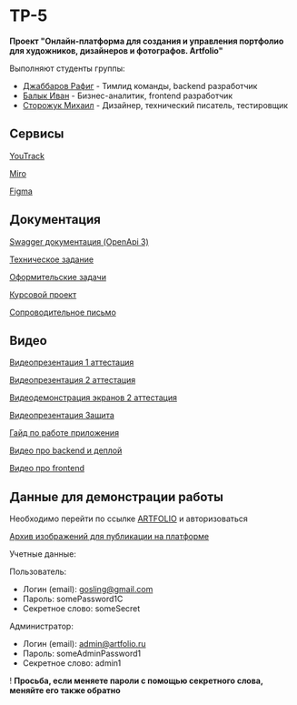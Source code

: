 # TP-5
**Проект "Онлайн-платформа для создания и управления портфолио для художников, дизайнеров и фотографов. Artfolio"**

Выполняют студенты группы:
- [Джаббаров Рафиг](https://github.com/rafigJ) - Тимлид команды, backend разработчик
- [Балык Иван](https://github.com/ivan01239) - Бизнес-аналитик, frontend разработчик
- [Сторожук Михаил](https://github.com/Night-Beetle) - Дизайнер, технический писатель, тестировщик

## Сервисы

[YouTrack](https://artfolio.youtrack.cloud/agiles/159-2/current)  

[Miro](https://miro.com/app/board/uXjVNpdsweI=/?share_link_id=742657363195)  

[Figma](https://www.figma.com/file/LuFdvnE8l1kkywsWD1nu5K/Artfolio?type=design&node-id=79-2319&mode=design&t=72VEuIMZaCgoNarr-0)

## Документация
[Swagger документация (OpenApi 3)](http://79.174.93.30:8080/swagger-ui/index.html)

[Техническое задание](https://github.com/rafigJ/artfolio-web-app/blob/master/Documentation/%D0%A2%D0%B5%D1%85%D0%BD%D0%B8%D1%87%D0%B5%D1%81%D0%BA%D0%BE%D0%B5%20%D0%B7%D0%B0%D0%B4%D0%B0%D0%BD%D0%B8%D0%B5/%D0%A2%D0%97_%D0%A4%D0%B8%D0%BD%D0%B0%D0%BB.pdf)

[Оформительские задачи](https://github.com/rafigJ/artfolio-web-app/blob/master/Documentation/%D0%9E%D1%84%D0%BE%D1%80%D0%BC%D0%B8%D1%82%D0%B5%D0%BB%D1%8C%D1%81%D0%BA%D0%B8%D0%B5%20%D0%B7%D0%B0%D0%B4%D0%B0%D1%87%D0%B8/%D0%9E%D1%84%D0%BE%D1%80%D0%BC%D0%B8%D1%82%D0%B5%D0%BB%D1%8C%D1%81%D0%BA%D0%B8%D0%B5%20%D0%B7%D0%B0%D0%B4%D0%B0%D1%87%D0%B8%20(%D1%86).jpg)

[Курсовой проект](https://github.com/rafigJ/artfolio-web-app/blob/master/Documentation/%D0%9A%D1%83%D1%80%D1%81%D0%BE%D0%B2%D0%BE%D0%B9%20%D0%BF%D1%80%D0%BE%D0%B5%D0%BA%D1%82/%D0%9A%D1%83%D1%80%D1%81%D0%BE%D0%B2%D0%BE%D0%B9%20%D0%BF%D1%80%D0%BE%D0%B5%D0%BA%D1%82.pdf)

[Сопроводительное письмо](https://github.com/rafigJ/artfolio-web-app/blob/master/Documentation/%D0%A1%D0%BE%D0%BF%D1%80%D0%BE%D0%B2%D0%BE%D0%B4%D0%B8%D1%82%D0%B5%D0%BB%D1%8C%D0%BD%D0%BE%D0%B5%20%D0%BF%D0%B8%D1%81%D1%8C%D0%BC%D0%BE/%D0%A1%D0%BE%D0%BF%D1%80%D0%BE%D0%B2%D0%BE%D0%B4%D0%B8%D1%82%D0%B5%D0%BB%D1%8C%D0%BD%D0%BE%D0%B5%20%D0%BF%D0%B8%D1%81%D1%8C%D0%BC%D0%BE.pdf)

## Видео
[Видеопрезентация 1 аттестация](https://drive.google.com/drive/folders/1AvF7BeIEMuA4yHOka8-E2L98p2-NjuXV?usp=sharing)  

[Видеопрезентация 2 аттестация](https://drive.google.com/drive/folders/1DuKxSM86_SpR4zm6mDNsHY-F-5rVUJjQ?usp=sharing)

[Видеодемонстрация экранов 2 аттестация](https://drive.google.com/file/d/1XPzvDkrKQy9Lxy4fbOVKVUbzqQrX0jv9/view?usp=sharing)

[Видеопрезентация Защита](https://drive.google.com/file/d/1AmkdE9bSw20Jcara-WfNAPC21058NfpM/view?usp=sharing)

[Гайд по работе приложения](https://drive.google.com/file/d/16isyFCy8aiOgg3KZs1Kw8_uWZzbNZGri/view?usp=sharing)

[Видео про backend и деплой](https://drive.google.com/drive/folders/1-Jy6gHRVGVeQtqDWyh5TVf8tAm-mRTiH)

[Видео про frontend](https://drive.google.com/file/d/155br7Oeayg19s9O6u7_A62-I1gpAoaMb/view?usp=sharing)

## Данные для демонстрации работы
Необходимо перейти по ссылке [ARTFOLIO](http://79.174.93.30/) и авторизоваться

[Архив изображений для публикации на платформе](https://drive.google.com/drive/folders/1GyXmr5fjPwvCqSjIgEFhcNgJum_ZAji8?usp=sharing)

Учетные данные:

Пользователь:
- Логин (email): gosling@gmail.com
- Пароль: somePassword1C
- Секретное слово: someSecret

Администратор: 
- Логин (email): admin@artfolio.ru
- Пароль: someAdminPassword1
- Секретное слово: admin1

! **Просьба, если меняете пароли с помощью секретного слова, меняйте его также обратно**